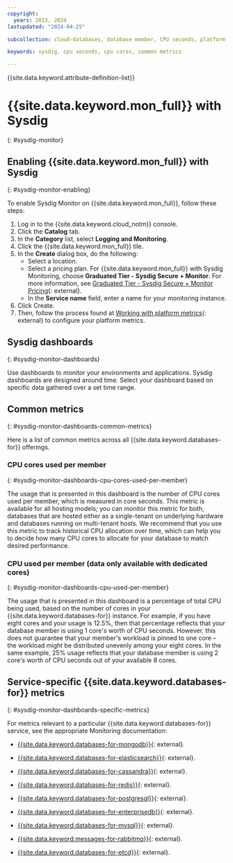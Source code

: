 ```yaml
---
copyright:
  years: 2023, 2024
lastupdated: "2024-04-25"

subcollection: cloud-databases, database member, CPU seconds, platform metrics

keywords: sysdig, cpu seconds, cpu cores, common metrics

---
```


{{site.data.keyword.attribute-definition-list}}

# {{site.data.keyword.mon_full}} with Sysdig
{: #sysdig-monitor}

## Enabling {{site.data.keyword.mon_full}} with Sysdig
{: #sysdig-monitor-enabling}

To enable Sysdig Monitor on {{site.data.keyword.mon_full}}, follow these steps:

1. Log in to the {{site.data.keyword.cloud_notm}} console.
1. Click the **Catalog** tab.
1. In the **Category** list, select **Logging and Monitoring**.
1. Click the {{site.data.keyword.mon_full}} tile.
1. In the **Create** dialog box, do the following:
   - Select a location.
   - Select a pricing plan. For {{site.data.keyword.mon_full}} with Sysdig Monitoring, choose **Graduated Tier - Sysdig Secure + Monitor**. For more information, see [Graduated Tier - Sysdig Secure + Monitor Pricing](/docs/monitoring?topic=monitoring-pricing_plans#graduated_secure){: external}.
   - In the **Service name** field, enter a name for your monitoring instance.
1. Click Create.
1. Then, follow the process found at [Working with platform metrics](/docs/monitoring?topic=monitoring-platform_metrics_working){: external} to configure your platform metrics.

## Sysdig dashboards
{: #sysdig-monitor-dashboards}

Use dashboards to monitor your environments and applications. Sysdig dashboards are designed around time. Select your dashboard based on specific data gathered over a
set time range.

## Common metrics
{: #sysdig-monitor-dashboards-common-metrics}

Here is a list of common metrics across all {{site.data.keyword.databases-for}} offerings.

### CPU cores used per member
{: #sysdig-monitor-dashboards-cpu-cores-used-per-member}

The usage that is presented in this dashboard is the number of CPU cores used per member, which is measured in core seconds. This metric is available for all hosting models; you can monitor this metric for both, databases that are hosted either as a single-tenant on underlying hardware and databases running on multi-tenant hosts.
We recommend that you use this metric to track historical CPU allocation over time, which can help you to decide how many CPU cores to allocate for your database to match desired performance. 

### CPU used per member (data only available with dedicated cores)
{: #sysdig-monitor-dashboards-cpu-used-per-member}

The usage that is presented in this dashboard is a percentage of total CPU being used, based on the number of cores in your {{site.data.keyword.databases-for}} instance. For example, if you have eight cores and your usage is 12.5%, then that percentage reflects that your database member is using 1 core's worth of CPU seconds. However, this does not guarantee that your member's workload is pinned to one core – the workload might be distributed unevenly among your eight cores. In the same example, 25% usage reflects that your database member is using 2 core's worth of CPU seconds out of your available 8 cores.

## Service-specific {{site.data.keyword.databases-for}} metrics
{: #sysdig-monitor-dashboards-specific-metrics}

For metrics relevant to a particular {{site.data.keyword.databases-for}} service, see the appropriate Monitoring documentation:

- [{{site.data.keyword.databases-for-mongodb}}](/docs/cloud-databases?topic=cloud-databases-monitoring#metrics-by-plan-mongodb){: external}.

- [{{site.data.keyword.databases-for-elasticsearch}}](/docs/cloud-databases?topic=cloud-databases-monitoring#metrics-by-plan-elasticsearch){: external}.

- [{{site.data.keyword.databases-for-cassandra}}](/docs/cloud-databases?topic=cloud-databases-monitoring#metrics-by-plan-datastax){: external}.

- [{{site.data.keyword.databases-for-redis}}](/docs/cloud-databases?topic=cloud-databases-monitoring#metrics-by-plan-redis){: external}.

- [{{site.data.keyword.databases-for-postgresql}}](/docs/cloud-databases?topic=cloud-databases-monitoring#metrics-by-plan-postgresql){: external}.

- [{{site.data.keyword.databases-for-enterprisedb}}](/docs/cloud-databases?topic=cloud-databases-monitoring#metrics-by-plan-enterprisedb){: external}.

- [{{site.data.keyword.databases-for-mysql}}](/docs/cloud-databases?topic=cloud-databases-monitoring#metrics-by-plan-mysql){: external}.

- [{{site.data.keyword.messages-for-rabbitmq}}](/docs/cloud-databases?topic=cloud-databases-monitoring#metrics-by-plan-rabbitmq){: external}.

- [{{site.data.keyword.databases-for-etcd}}](/docs/cloud-databases?topic=cloud-databases-monitoring#metrics-by-plan-etcd){: external}.
